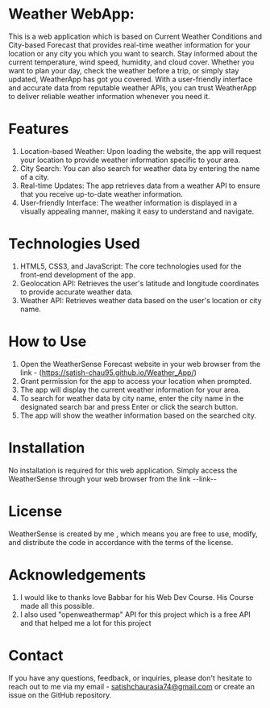 # Weather WebApp:

This is a web application which is based on Current Weather Conditions and City-based Forecast  that provides real-time weather information for your location or any city you which you want to search. 
Stay informed about the current temperature, wind speed, humidity, and cloud cover. 
Whether you want to plan your day, check the weather before a trip, or simply stay updated, WeatherApp has got you covered. 
With a user-friendly interface and accurate data from reputable weather APIs, you can trust WeatherApp to deliver reliable weather information whenever you need it.

# Features

1. Location-based Weather: Upon loading the website, the app will request your location to provide weather information specific to your area.
2. City Search: You can also search for weather data by entering the name of a city.
3. Real-time Updates: The app retrieves data from a weather API to ensure that you receive up-to-date weather information.
4. User-friendly Interface: The weather information is displayed in a visually appealing manner, making it easy to understand and navigate.

# Technologies Used

1. HTML5, CSS3, and JavaScript: The core technologies used for the front-end development of the app.
2. Geolocation API: Retrieves the user's latitude and longitude coordinates to provide accurate weather data.
3. Weather API: Retrieves weather data based on the user's location or city name.

# How to Use

1. Open the WeatherSense Forecast website in your web browser from the link - (https://satish-chau95.github.io/Weather_App/)
2. Grant permission for the app to access your location when prompted.
3. The app will display the current weather information for your area.
4. To search for weather data by city name, enter the city name in the designated search bar and press Enter or click the search button.
5. The app will show the weather information based on the searched city.

# Installation

No installation is required for this web application. Simply access the WeatherSense through your web browser from the link --link--

# License

WeatherSense is created by me , which means you are free to use, modify, and distribute the code in accordance with the terms of the license.

# Acknowledgements

1. I would like to thanks love Babbar for his Web Dev Course. His Course made all this possible.
2. I also used "openweathermap" API for this project which is a free API and that helped me a lot for this project

# Contact

If you have any questions, feedback, or inquiries, please don't hesitate to reach out to me via my email - satishchaurasia74@gmail.com 
or create an issue on the GitHub repository.

